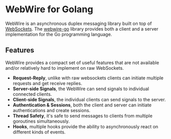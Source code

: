 # WebWire for Golang
WebWire is an asynchronous duplex messaging library built on top of [WebSockets](https://developer.mozilla.org/de/docs/WebSockets).
The [webwire-go](https://github.com/qbeon/webwire-go) library provides both a client and a server implementation for the Go programming language.

## Features
WebWire provides a compact set of useful features that are not available and/or relatively hard to implement on raw WebSockets.
- **Request-Reply**, unlike with raw websockets clients can initiate multiple requests and get receive replies.
- **Server-side Signals**, the WebWire can send signals to individual connected clients.
- **Client-side Signals**, the individual clients can send signals to the server.
- **Authentication & Sessions**, both the client and server can initiate authentications and create sessions.
- **Thread Safety**, it's safe to send messages to clients from multiple goroutines simultaneously.
- **Hooks**, multiple hooks provide the ability to asynchronously react on different kinds of events.
